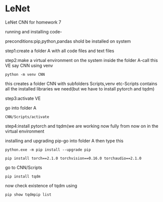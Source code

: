 # LeNet
LeNet CNN for homework 7

running and installing code-

preconditions:pip,python,pandas shold be installed on system

step1:create a folder A with all code files and text files

step2:make a virtual environment on the system inside the folder A-call this VE say CNN using venv

```python -m venv CNN```

this creates a folder CNN with subfolders Scripts,venv etc-Scripts contains all the installed libraries we need(but we have to install pytorch and tqdm)

step3:activate VE

go into folder A

```CNN/Scripts/activate```

step4:install pytorch and tqdm(we are working now fully from now on in the virtual environment

installing and upgrading pip-go into folder A then type this

```python.exe -m pip install --upgrade pip```

```pip install torch==2.1.0 torchvision==0.16.0 torchaudio==2.1.0```

go to CNN/Scripts

```pip install tqdm```

now check existence of tqdm using

```pip show tqdmpip list```





